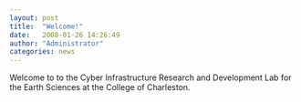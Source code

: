 ```yaml
---
layout: post
title:  "Welcome!"
date:   2008-01-26 14:26:49
author: "Administrator"
categories: news
---
```


Welcome to to the Cyber Infrastructure Research and Development Lab for the Earth Sciences at the College of Charleston.